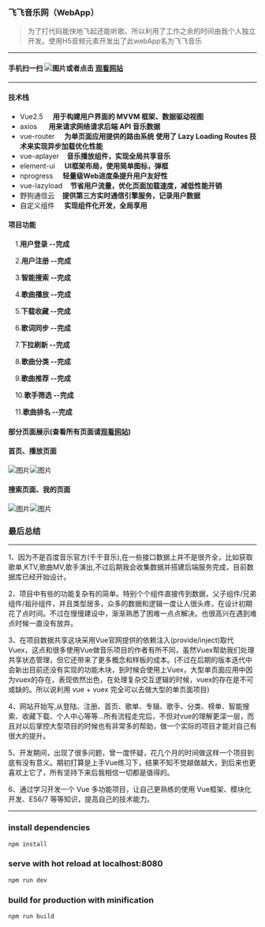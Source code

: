 ### 飞飞音乐网（WebApp）

> 为了打代码能快地飞起还能听歌。所以利用了工作之余的时间由我个人独立开发。使用H5音频元素开发出了此webApp名为飞飞音乐
---
#### 手机扫一扫 ![图片](https://img-blog.csdnimg.cn/2019031420572368.png)或者点击 [观看网站](http://feifei.ink) 
---

#### 技术栈
* Vue2.5&nbsp;&nbsp;&nbsp;&nbsp; **用于构建用户界面的 MVVM 框架、数据驱动视图**
* axios&nbsp;&nbsp;&nbsp;&nbsp;&nbsp; **用来请求网络请求后端 API 音乐数据**
* vue-router&nbsp;&nbsp;&nbsp;&nbsp; **为单页面应用提供的路由系统 使用了 Lazy Loading Routes 技术来实现异步加载优化性能**
* vue-aplayer&nbsp;&nbsp;&nbsp; **音乐播放组件，实现全局共享音乐**
* element-ui&nbsp;&nbsp;&nbsp;&nbsp; **UI框架布局，使用简单图标，弹框**
* nprogress&nbsp;&nbsp;&nbsp;&nbsp; **轻量级Web进度条提升用户友好性**
* vue-lazyload&nbsp;&nbsp;&nbsp; **节省用户流量，优化页面加载速度，减低性能开销**
* 野狗通信云&nbsp;&nbsp;&nbsp; **提供第三方实时通信引擎服务，记录用户数据**
* 自定义组件&nbsp;&nbsp;&nbsp;&nbsp; **实现组件化开发，全局享用**
#### 项目功能
&ensp;&ensp;1.**用户登录 --完成**

&ensp;&ensp;2.**用户注册 --完成**

&ensp;&ensp;3.**智能搜索 --完成**

&ensp;&ensp;4.**歌曲播放 --完成**

&ensp;&ensp;5.**下载收藏 --完成**

&ensp;&ensp;6.**歌词同步 --完成**

&ensp;&ensp;7.**下拉刷新 --完成**

&ensp;&ensp;8.**歌曲分类 --完成**

&ensp;&ensp;9.**歌曲推荐 --完成**

&ensp;&ensp;10.**歌手筛选 --完成**

&ensp;&ensp;11.**歌曲排名 --完成**

#### **部分页面展示(查看所有页面请[观看网站](http://feifei.ink))**
#### **首页、播放页面**

![图片](http://thyrsi.com/t6/675/1551432964x2890174040.png)![图片](http://thyrsi.com/t6/675/1551433035x2890174040.png)

#### **搜索页面、我的页面**
![图片](https://img-blog.csdnimg.cn/2019031419164298.png?x-oss-process=image/watermark,type_ZmFuZ3poZW5naGVpdGk,shadow_10,text_aHR0cHM6Ly9ibG9nLmNzZG4ubmV0L3FxXzQxMzg3ODgy,size_16,color_FFFFFF,t_70)![图片](https://img-blog.csdnimg.cn/20190314190949920.png?x-oss-process=image/watermark,type_ZmFuZ3poZW5naGVpdGk,shadow_10,text_aHR0cHM6Ly9ibG9nLmNzZG4ubmV0L3FxXzQxMzg3ODgy,size_16,color_FFFFFF,t_70)

### 最后总结
---
1、因为不是百度音乐官方(千千音乐),在一些接口数据上并不是很齐全，比如获取歌单,KTV,歌曲MV,歌手演出,不过后期我会收集数据并搭建后端服务完成，目前数据库已经开始设计。

2、项目中有些的功能复杂有的简单。特别个个组件直接传到数据，父子组件/兄弟组件/祖孙组件，并且类型居多，众多的数据和逻辑一度让人很头疼，在设计初期花了点时间。不过在慢慢建设中，渐渐熟悉了困难一点点解决。也很高兴在遇到难点时候一直没有放弃。

3、在项目数据共享这块采用Vue官网提供的依赖注入(provide/inject)取代Vuex，这点和很多使用Vue做音乐项目的作者有所不同，虽然Vuex帮助我们处理共享状态管理，但它还带来了更多概念和样板的成本。(不过在后期的版本迭代中会新出目前还没有实现的功能木块，到时候会使用上Vuex，大型单页面应用中因为vuex的存在，表现依然出色，在处理复杂交互逻辑的时候，vuex的存在是不可或缺的。所以说利用 vue + vuex 完全可以去做大型的单页面项目)

4、网站开始写,从登陆、注册、首页、歌单、专辑、歌手、分类、榜单、智能搜索、收藏下载、个人中心等等...所有流程走完后，不但对vue的理解更深一层，而且对以后掌控大型项目的时候也有非常多的帮助，做一个实际的项目才能对自己有很大的提升。

5、开发期间，出现了很多问题，曾一度怀疑，花几个月的时间做这样一个项目到底有没有意义。期初打算是上手Vue练习下，结果不知不觉越做越大，到后来也更喜欢上它了，所有坚持下来后我相信一切都是值得的。

6、通过学习开发一个 Vue 多功能项目，让自己更熟练的使用 Vue框架、模块化开发、ES6/7 等等知识，提高自己的技术能力。

---

### install dependencies
```
npm install
```

### serve with hot reload at localhost:8080
```
npm run dev
```

### build for production with minification
```
npm run build
```

